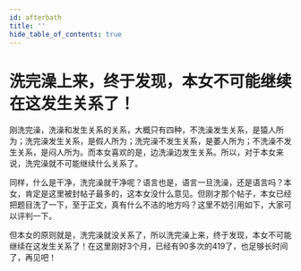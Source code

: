```yaml
---
id: afterbath
title: ''
hide_table_of_contents: true
---
```


# 洗完澡上来，终于发现，本女不可能继续在这发生关系了！

刚洗完澡，洗澡和发生关系的关系，大概只有四种，不洗澡发生关系，是猿人所为；洗完澡发生关系，是假人所为；洗完澡不发生关系，是萎人所为；不洗澡不发生关系，是闷人所为。而本女喜欢的是，边洗澡边发生关系。所以，对于本女来说，洗完澡就不可能继续什么关系了。

同样，什么是干净，洗完澡就干净呢？语言也是，语言一旦洗澡，还是语言吗？本女，肯定是这里被封帖子最多的，这本女没什么意见。但刚才那个帖子，本女已经把题目洗了一下，至于正文，真有什么不洁的地方吗？这里不妨引用如下，大家可以评判一下。

但本女的原则就是，洗完澡就没关系了，所以洗完澡上来，终于发现，本女不可能继续在这发生关系了！在这里刚好3个月，已经有90多次的419了，也足够长时间了，再见吧！